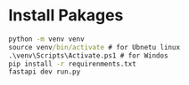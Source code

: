 

# Install Pakages

```cmd
python -m venv venv
source venv/bin/activate # for Ubnetu linux
.\venv\Scripts\Activate.ps1 # for Windos
pip install -r requirenments.txt
fastapi dev run.py
```
